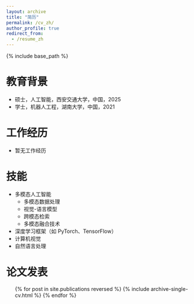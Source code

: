 ```yaml
---
layout: archive
title: "简历"
permalink: /cv_zh/
author_profile: true
redirect_from:
  - /resume_zh
---
```


{% include base_path %}

教育背景
======
* 硕士，人工智能，西安交通大学，中国，2025
* 学士，机器人工程，湖南大学，中国，2021

工作经历
======
* 暂无工作经历

技能
======
* 多模态人工智能
  * 多模态数据处理
  * 视觉-语言模型
  * 跨模态检索
  * 多模态融合技术
* 深度学习框架（如 PyTorch、TensorFlow）
* 计算机视觉
* 自然语言处理

论文发表
======
<ul>{% for post in site.publications reversed %}
  {% include archive-single-cv.html %}
{% endfor %}</ul>